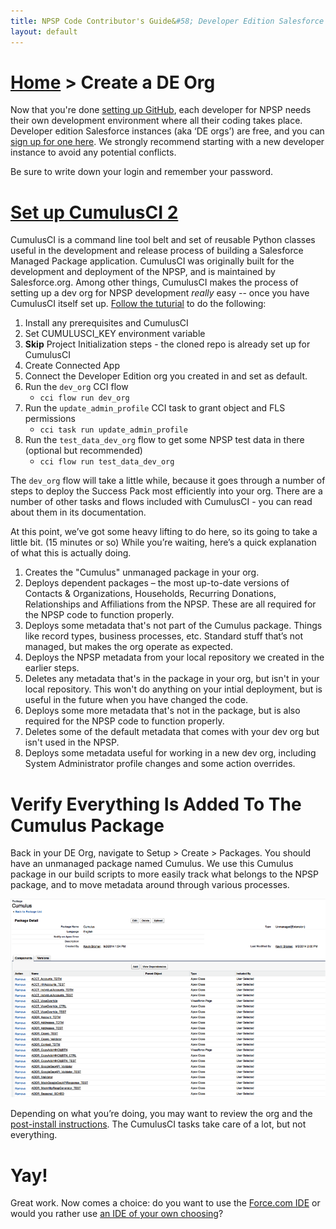 ```yaml
---
title: NPSP Code Contributor's Guide&#58; Developer Edition Salesforce
layout: default
---
```

# [Home](http://developer.salesforcefoundation.org/Cumulus/Contributor/) > Create a DE Org

Now that you're done [setting up GitHub](Github.html), each developer for NPSP needs their own development environment where all their coding takes place. Developer edition Salesforce instances (aka ‘DE orgs’) are free, and you can [sign up for one here](https://developer.salesforce.com/en/signup). We strongly recommend starting with a new developer instance to avoid any potential conflicts.

Be sure to write down your login and remember your password. 

# [Set up CumulusCI 2](http://cumulusci.readthedocs.io/en/latest/tutorial.html)

CumulusCI is a command line tool belt and set of reusable Python classes useful in the development and release process of building a Salesforce Managed Package application. CumulusCI was originally built for the development and deployment of the NPSP, and is maintained by Salesforce.org. Among other things, CumulusCI makes the process of setting up a dev org for NPSP development *really* easy -- once you have CumulusCI itself set up. [Follow the tuturial](http://cumulusci.readthedocs.io/en/latest/tutorial.html) to do the following:

1. Install any prerequisites and CumulusCI
2. Set CUMULUSCI_KEY environment variable
3. **Skip** Project Initialization steps - the cloned repo is already set up for CumulusCI
4. Create Connected App
5. Connect the Developer Edition org you created in and set as default.
6. Run the ```dev_org``` CCI flow
    - ```cci flow run dev_org```
7. Run the ```update_admin_profile``` CCI task to grant object and FLS permissions
	- ```cci task run update_admin_profile```
7. Run the ```test_data_dev_org``` flow to get some NPSP test data in there (optional but recommended)
    - ```cci flow run test_data_dev_org```

The ```dev_org``` flow will take a little while, because it goes through a number of steps to deploy the Success Pack most efficiently into your org. There are a number of other tasks and flows included with CumulusCI - you can read about them in its documentation.

At this point, we’ve got some heavy lifting to do here, so its going to take a little bit.  (15 minutes or so) While you’re waiting, here’s a quick explanation of what this is actually doing.

1. Creates the "Cumulus" unmanaged package in your org. 
2. Deploys dependent packages – the most up-to-date versions of Contacts & Organizations, Households, Recurring Donations, Relationships and Affiliations from the NPSP. These are all required for the NPSP code to function properly.
3. Deploys some metadata that's not part of the Cumulus package. Things like record types, business processes, etc.  Standard stuff that’s not managed, but makes the org operate as expected.
4. Deploys the NPSP metadata from your local repository we created in the earlier steps.
5. Deletes any metadata that's in the package in your org, but isn't in your local repository. This won't do anything on your intial deployment, but is useful in the future when you have changed the code.
6. Deploys some more metadata that's not in the package, but is also required for the NPSP code to function properly.
7. Deletes some of the default metadata that comes with your dev org but isn't used in the NPSP.
8. Deploys some metadata useful for working in a new dev org, including System Administrator profile changes and some action overrides.


# Verify Everything Is Added To The Cumulus Package

Back in your DE Org, navigate to Setup > Create > Packages. You should have an unmanaged package named Cumulus. We use this Cumulus package in our build scripts to more easily track what belongs to the NPSP package, and to move metadata around through various processes.

![Cumulus Package Contents Example](img/cumulus-package-example.png)

Depending on what you’re doing, you may want to review the org and the [post-install instructions](https://powerofus.force.com/articles/Resource/NPSP-Post-Install-Checklist). The CumulusCI tasks take care of a lot, but not everything. 

# Yay!

Great work. Now comes a choice: do you want to use the [Force.com IDE](Force.com-IDE-Setup.html) or would you rather use [an IDE of your own choosing](Alternate-IDEs.html)?
